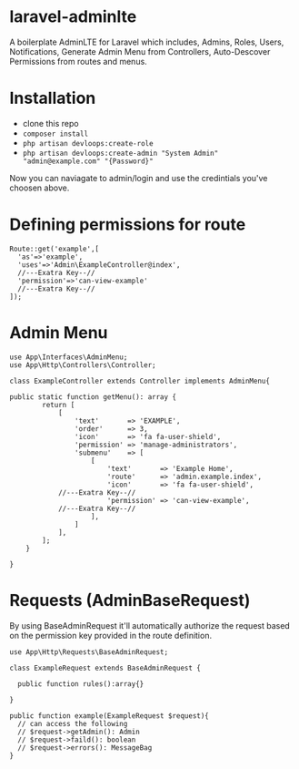 # laravel-adminlte

A boilerplate AdminLTE for Laravel which includes, Admins, Roles, Users, Notifications, Generate Admin Menu from Controllers, Auto-Descover Permissions from routes and menus. 

# Installation
- clone this repo
- `composer install`
- `php artisan devloops:create-role`
- `php artisan devloops:create-admin "System Admin" "admin@example.com" "{Password}"`

Now you can naviagate to admin/login and use the credintials you've choosen above.

# Defining permissions for route

```
Route::get('example',[
  'as'=>'example',
  'uses'=>'Admin\ExampleController@index',
  //---Exatra Key--//
  'permission'=>'can-view-example'  
  //---Exatra Key--//
]);
```

# Admin Menu

```
use App\Interfaces\AdminMenu;
use App\Http\Controllers\Controller;

class ExampleController extends Controller implements AdminMenu{

public static function getMenu(): array {
		return [
			[
				'text'       => 'EXAMPLE',
				'order'      => 3,
				'icon'       => 'fa fa-user-shield',
				'permission' => 'manage-administrators',
				'submenu'    => [
					[
						'text'       => 'Example Home',
						'route'      => 'admin.example.index',
						'icon'       => 'fa fa-user-shield',
            //---Exatra Key--//
						'permission' => 'can-view-example',
            //---Exatra Key--//
					],
				]
			],
		];
	}
  
}
```

# Requests (AdminBaseRequest)

By using BaseAdminRequest it'll automatically authorize the request based on the permission key provided in the route definition.

```
use App\Http\Requests\BaseAdminRequest;

class ExampleRequest extends BaseAdminRequest {

  public function rules():array{}

}

public function example(ExampleRequest $request){
  // can access the following
  // $request->getAdmin(): Admin
  // $request->faild(): boolean
  // $request->errors(): MessageBag
}
```
